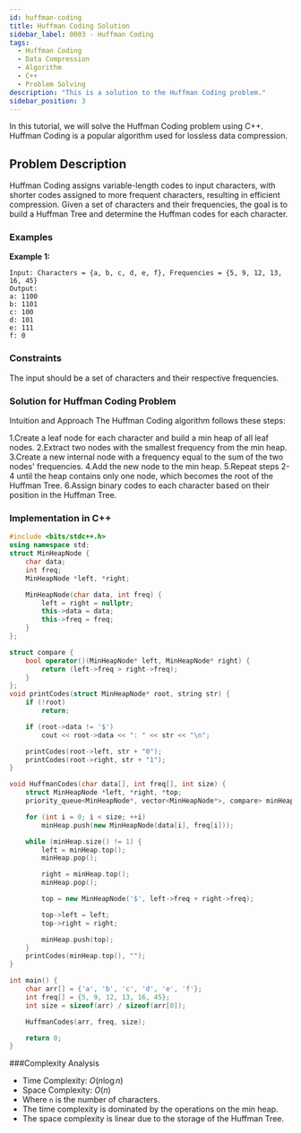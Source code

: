 ```yaml
---
id: huffman-coding
title: Huffman Coding Solution
sidebar_label: 0003 - Huffman Coding
tags:
  - Huffman Coding
  - Data Compression
  - Algorithm
  - C++
  - Problem Solving
description: "This is a solution to the Huffman Coding problem."
sidebar_position: 3
---
```


In this tutorial, we will solve the Huffman Coding problem using C++. Huffman Coding is a popular algorithm used for lossless data compression.

## Problem Description

Huffman Coding assigns variable-length codes to input characters, with shorter codes assigned to more frequent characters, resulting in efficient compression. Given a set of characters and their frequencies, the goal is to build a Huffman Tree and determine the Huffman codes for each character.

### Examples

**Example 1:**

```plaintext
Input: Characters = {a, b, c, d, e, f}, Frequencies = {5, 9, 12, 13, 16, 45}
Output: 
a: 1100
b: 1101
c: 100
d: 101
e: 111
f: 0
```

### Constraints
The input should be a set of characters and their respective frequencies.

### Solution for Huffman Coding Problem
Intuition and Approach
The Huffman Coding algorithm follows these steps:

1.Create a leaf node for each character and build a min heap of all leaf nodes.
2.Extract two nodes with the smallest frequency from the min heap.
3.Create a new internal node with a frequency equal to the sum of the two nodes' frequencies.
4.Add the new node to the min heap.
5.Repeat steps 2-4 until the heap contains only one node, which becomes the root of the Huffman Tree.
6.Assign binary codes to each character based on their position in the Huffman Tree.

<Tabs>
<tabItem value="C++" label="C++" default>

### Implementation in C++
```cpp
#include <bits/stdc++.h>
using namespace std;
struct MinHeapNode {
    char data;
    int freq;
    MinHeapNode *left, *right;

    MinHeapNode(char data, int freq) {
        left = right = nullptr;
        this->data = data;
        this->freq = freq;
    }
};

struct compare {
    bool operator()(MinHeapNode* left, MinHeapNode* right) {
        return (left->freq > right->freq);
    }
};
void printCodes(struct MinHeapNode* root, string str) {
    if (!root)
        return;

    if (root->data != '$')
        cout << root->data << ": " << str << "\n";

    printCodes(root->left, str + "0");
    printCodes(root->right, str + "1");
}

void HuffmanCodes(char data[], int freq[], int size) {
    struct MinHeapNode *left, *right, *top;
    priority_queue<MinHeapNode*, vector<MinHeapNode*>, compare> minHeap;

    for (int i = 0; i < size; ++i)
        minHeap.push(new MinHeapNode(data[i], freq[i]));

    while (minHeap.size() != 1) {
        left = minHeap.top();
        minHeap.pop();

        right = minHeap.top();
        minHeap.pop();

        top = new MinHeapNode('$', left->freq + right->freq);

        top->left = left;
        top->right = right;

        minHeap.push(top);
    }
    printCodes(minHeap.top(), "");
}

int main() {
    char arr[] = {'a', 'b', 'c', 'd', 'e', 'f'};
    int freq[] = {5, 9, 12, 13, 16, 45};
    int size = sizeof(arr) / sizeof(arr[0]);

    HuffmanCodes(arr, freq, size);

    return 0;
}
```

###Complexity Analysis
- Time Complexity: $O(n \log n)$
- Space Complexity: $O(n)$
- Where `n` is the number of characters.
- The time complexity is dominated by the operations on the min heap.
- The space complexity is linear due to the storage of the Huffman Tree.
</tabItem>
</Tabs>